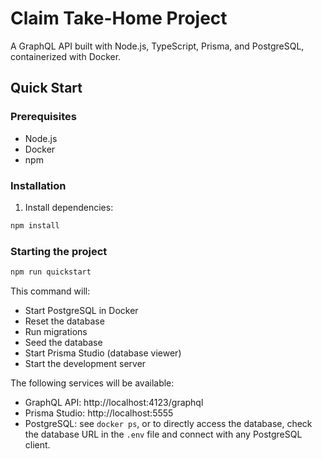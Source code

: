 # Claim Take-Home Project

A GraphQL API built with Node.js, TypeScript, Prisma, and PostgreSQL, containerized with Docker.

## Quick Start

### Prerequisites
- Node.js
- Docker
- npm

### Installation

1. Install dependencies: 
```bash
npm install
```

### Starting the project
```bash
npm run quickstart
```

This command will:
- Start PostgreSQL in Docker
- Reset the database
- Run migrations
- Seed the database
- Start Prisma Studio (database viewer)
- Start the development server

The following services will be available:
- GraphQL API: http://localhost:4123/graphql
- Prisma Studio: http://localhost:5555
- PostgreSQL: see `docker ps`, or to directly access the database, check the database URL in the `.env` file and connect with any PostgreSQL client.